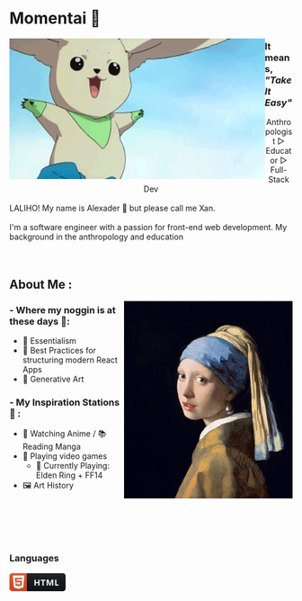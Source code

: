 # Momentai 🌿

<img height="250" align="left" alt="GIF" src="/assets/Terriermon2.gif">

### It means, _"Take It Easy"_

<div align="center">
Anthropologist ▷ Educator ▷ Full-Stack Dev
</br>
</div>
<div align="left">
</br>
LALIHO! My name is Alexader 🌻 but please call me Xan. 
</br>
</br>
I'm a software engineer with a passion for front-end web development. My background in the anthropology and education 
</div>
</br>
</br>

## About Me :

<img hight="500" width="300" alt="IMG" align="right" src="./assets/Girl-with-a-Pearl-Earring-1665-Johannes-Vermeer.jpeg">

### - Where my noggin is at these days 🧠:

- 🌱 Essentialism
- 🌱 Best Practices for structuring modern React Apps
- 🌱 Generative Art

### - My Inspiration Stations 🚂 :

- 🐲 Watching Anime / 📚 Reading Manga
- 👾 Playing video games
  - 👾 Currently Playing: Elden Ring + FF14
- 🖼 Art History

</br>
</br>
</br>
</br>

### Languages

<p aling="center">
<svg width="100" height="32" viewBox="0 0 100 32" fill="none" xmlns="http://www.w3.org/2000/svg">
<path d="M95 0H31V32H95C97.7614 32 100 29.7614 100 27V5C100 2.23858 97.7614 0 95 0Z" fill="#0F1418"/>
<path d="M31 0H5C2.23858 0 0 2.23858 0 5V27C0 29.7614 2.23858 32 5 32H31V0Z" fill="#E44D26"/>
<path d="M6 4L7.86964 25.2036L16.2589 28L24.7018 25.2036L26.5714 4H6ZM22.5107 10.8518H12.6643L12.8839 13.4982H22.2911L21.5625 21.4482L16.3179 22.8946V22.9107H16.2589L10.9714 21.4482L10.65 17.3875H13.2054L13.3929 19.4286L16.2589 20.2054L19.1357 19.4286L19.4571 16.0964H10.5161L9.83036 8.29643H22.7464L22.5107 10.8518Z" fill="white"/>
<path d="M53.5698 22H51.1968V17.7227H46.8462V22H44.4805V11.4971H46.8462V15.6865H51.1968V11.4971H53.5698V22ZM64.0623 13.4233H61.0667V22H58.6937V13.4233H55.7127V11.4971H64.0623V13.4233ZM78.151 22H75.8146V15.7158C75.8146 15.0371 75.8439 14.2876 75.9025 13.4673H75.8439C75.7218 14.1118 75.612 14.5757 75.5143 14.8589L73.0534 22H71.1198L68.6149 14.9321C68.5465 14.7417 68.4367 14.2534 68.2853 13.4673H68.2194C68.2829 14.5024 68.3146 15.4106 68.3146 16.1919V22H66.1833V11.4971H69.6476L71.7936 17.7227C71.9645 18.2207 72.089 18.7212 72.1671 19.2241H72.2111C72.3429 18.6431 72.4821 18.1377 72.6286 17.708L74.7746 11.4971H78.151V22ZM87.501 22H81.2461V11.4971H83.6118V20.0811H87.501V22Z" fill="white"/>
<path d="M95 0H5C2.23858 0 0 2.23858 0 5V27C0 29.7614 2.23858 32 5 32H95C97.7614 32 100 29.7614 100 27V5C100 2.23858 97.7614 0 95 0Z" fill="url(#paint0_linear)"/>
<defs>
<linearGradient id="paint0_linear" x1="0" y1="0" x2="0" y2="32" gradientUnits="userSpaceOnUse">
<stop stop-color="#BBBBBB" stop-opacity="0.1"/>
<stop offset="1" stop-opacity="0.1"/>
</linearGradient>
</defs>
</svg>
</p>
